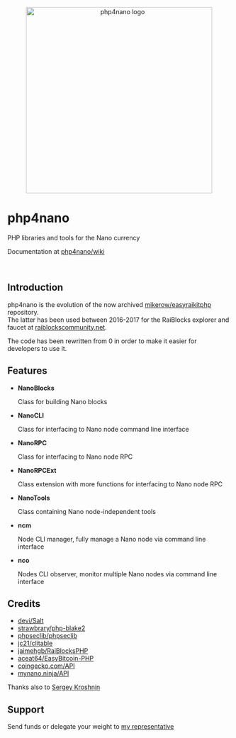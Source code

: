 <p align="center">
	<img width="420" alt="php4nano logo" src="https://raw.githubusercontent.com/mikerow/php4nano/master/media/social-preview.png">
</p>

# php4nano

PHP libraries and tools for the Nano currency

Documentation at [php4nano/wiki](https://github.com/mikerow/php4nano/wiki)

<br/>

## Introduction

php4nano is the evolution of the now archived [mikerow/easyraikitphp](https://github.com/mikerow/easyraikitphp) repository.<br/>
The latter has been used between 2016-2017 for the RaiBlocks explorer and faucet at [raiblockscommunity.net](https://raiblockscommunity.net).

The code has been rewritten from 0 in order to make it easier for developers to use it.

## Features

- **NanoBlocks**

  Class for building Nano blocks

- **NanoCLI**

  Class for interfacing to Nano node command line interface

- **NanoRPC**

  Class for interfacing to Nano node RPC

- **NanoRPCExt**

  Class extension with more functions for interfacing to Nano node RPC

- **NanoTools**

  Class containing Nano node-independent tools

- **ncm**

  Node CLI manager, fully manage a Nano node via command line interface

- **nco**

  Nodes CLI observer, monitor multiple Nano nodes via command line interface
  
## Credits

- [devi/Salt](https://github.com/devi/Salt)
- [strawbrary/php-blake2](https://github.com/strawbrary/php-blake2)
- [phpseclib/phpseclib](https://github.com/phpseclib/phpseclib)
- [jc21/clitable](https://github.com/jc21/clitable)
- [jaimehgb/RaiBlocksPHP](https://github.com/jaimehgb/RaiBlocksPHP)
- [aceat64/EasyBitcoin-PHP](https://github.com/aceat64/EasyBitcoin-PHP)
- [coingecko.com/API](https://www.coingecko.com/en/api)
- [mynano.ninja/API](https://mynano.ninja/api)


Thanks also to [Sergey Kroshnin](https://github.com/SergiySW)

## Support

Send funds or delegate your weight to [my representative](https://mynano.ninja/account/mikerow)